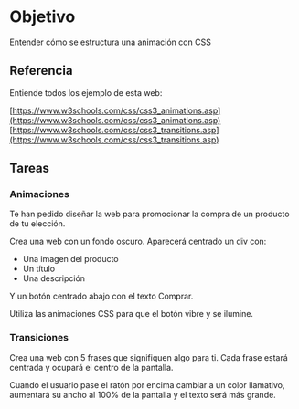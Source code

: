 # Objetivo

Entender cómo se estructura una animación con CSS

## Referencia

Entiende todos los ejemplo de esta web:

[https://www.w3schools.com/css/css3_animations.asp](https://www.w3schools.com/css/css3_animations.asp)
[https://www.w3schools.com/css/css3_transitions.asp](https://www.w3schools.com/css/css3_transitions.asp)

## Tareas

### Animaciones

Te han pedido diseñar la web para promocionar la compra de un producto de tu elección.

Crea una web con un fondo oscuro.
Aparecerá centrado un div con:

- Una imagen del producto
- Un título
- Una descripción

Y un botón centrado abajo con el texto Comprar.

Utiliza las animaciones CSS para que el botón vibre y se ilumine.

### Transiciones

Crea una web con 5 frases que signifiquen algo para ti.
Cada frase estará centrada y ocupará el centro de la pantalla.

Cuando el usuario pase el ratón por encima cambiar a un color llamativo, aumentará su ancho al 100% de la pantalla y el texto será más grande.
